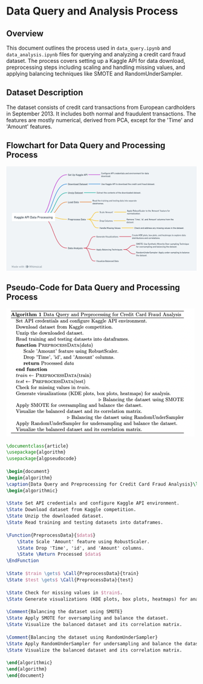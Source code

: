 # Data Query and Analysis Process

## Overview
This document outlines the process used in `data_query.ipynb` and `data_analysis.ipynb` files for querying and analyzing a credit card fraud dataset. The process covers setting up a Kaggle API for data download, preprocessing steps including scaling and handling missing values, and applying balancing techniques like SMOTE and RandomUnderSampler.

## Dataset Description
The dataset consists of credit card transactions from European cardholders in September 2013. It includes both normal and fraudulent transactions. The features are mostly numerical, derived from PCA, except for the 'Time' and 'Amount' features.

## Flowchart for Data Query and Processing Process

![Data processing](Data_Processing.png)

## Pseudo-Code for Data Query and Processing Process
![Code](Code.png)

```latex
\documentclass{article}
\usepackage{algorithm}
\usepackage{algpseudocode}

\begin{document}
\begin{algorithm}
\caption{Data Query and Preprocessing for Credit Card Fraud Analysis}\label{alg:data_query}
\begin{algorithmic}

\State Set API credentials and configure Kaggle API environment.
\State Download dataset from Kaggle competition.
\State Unzip the downloaded dataset.
\State Read training and testing datasets into dataframes.

\Function{PreprocessData}{$data$}
    \State Scale 'Amount' feature using RobustScaler.
    \State Drop 'Time', 'id', and 'Amount' columns.
    \State \Return Processed $data$
\EndFunction

\State $train \gets$ \Call{PreprocessData}{train}
\State $test \gets$ \Call{PreprocessData}{test}

\State Check for missing values in $train$.
\State Generate visualizations (KDE plots, box plots, heatmaps) for analysis.

\Comment{Balancing the dataset using SMOTE}
\State Apply SMOTE for oversampling and balance the dataset.
\State Visualize the balanced dataset and its correlation matrix.

\Comment{Balancing the dataset using RandomUnderSampler}
\State Apply RandomUnderSampler for undersampling and balance the dataset.
\State Visualize the balanced dataset and its correlation matrix.

\end{algorithmic}
\end{algorithm}
\end{document}

